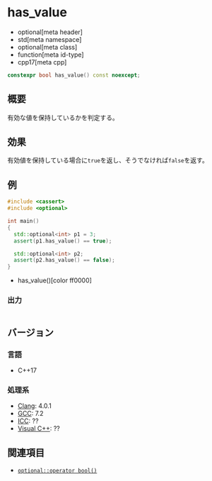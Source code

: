 # has_value
* optional[meta header]
* std[meta namespace]
* optional[meta class]
* function[meta id-type]
* cpp17[meta cpp]

```cpp
constexpr bool has_value() const noexcept;
```

## 概要
有効な値を保持しているかを判定する。


## 効果
有効値を保持している場合に`true`を返し、そうでなければ`false`を返す。


## 例
```cpp example
#include <cassert>
#include <optional>

int main()
{
  std::optional<int> p1 = 3;
  assert(p1.has_value() == true);

  std::optional<int> p2;
  assert(p2.has_value() == false);
}
```
* has_value()[color ff0000]

### 出力
```
```

## バージョン
### 言語
- C++17

### 処理系
- [Clang](/implementation.md#clang): 4.0.1
- [GCC](/implementation.md#gcc): 7.2
- [ICC](/implementation.md#icc): ??
- [Visual C++](/implementation.md#visual_cpp): ??


## 関連項目
- [`optional::operator bool()`](op_bool.md)
